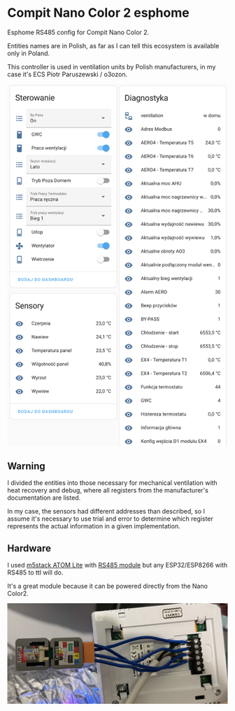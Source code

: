 # Compit Nano Color 2 esphome

Esphome RS485 config for Compit Nano Color 2.

Entities names are in Polish, as far as I can tell this ecosystem is available only in Poland. 

This controller is used in ventilation units by Polish manufacturers, in my case it's ECS Piotr Paruszewski / o3ozon.

<img src="/ha.png" width=600>

## Warning

I divided the entities into those necessary for mechanical ventilation with heat recovery and debug, where all registers from the manufacturer's documentation are listed. 

In my case, the sensors had different addresses than described, so I assume it's necessary to use trial and error to determine which register represents the actual information in a given implementation.


## Hardware

I used [m5stack ATOM Lite](https://shop.m5stack.com/products/atom-lite-esp32-development-kit) with [RS485 module](https://shop.m5stack.com/products/atom-tail485) but any ESP32/ESP8266 with RS485 to ttl will do.

It's a great module because it can be powered directly from the Nano Color2.

![Nano Color 2 with Atom](/nanocolor2.jpg)



